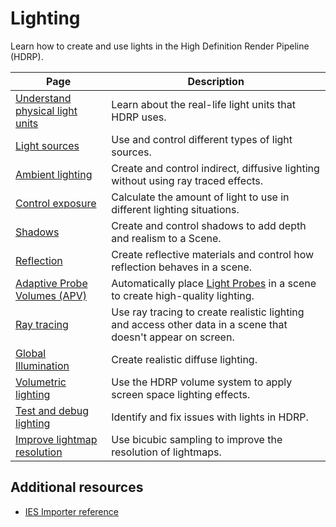 # Lighting

Learn how to create and use lights in the High Definition Render Pipeline (HDRP).

| Page| Description |
|-|-|
|[Understand physical light units](Physical-Light-Units.md)|Learn about the real-life light units that HDRP uses.|
|[Light sources](light-sources.md)|Use and control different types of light sources.|
|[Ambient lighting](ambient-lighting.md)|Create and control indirect, diffusive lighting without using ray traced effects.|
|[Control exposure](Override-Exposure.md)|Calculate the amount of light to use in different lighting situations.|
|[Shadows](shadows.md)|Create and control shadows to add depth and realism to a Scene.|
|[Reflection](Reflection-in-HDRP.md)|Create reflective materials and control how reflection behaves in a scene.|
|[Adaptive Probe Volumes (APV)](probevolumes.md)|Automatically place [Light Probes](https://docs.unity3d.com/Manual/LightProbes.html) in a scene to create high-quality lighting.|
|[Ray tracing](ray-tracing.md)|Use ray tracing to create realistic lighting and access other data in a scene that doesn't appear on screen.|
|[Global Illumination](global-illumination.md)|Create realistic diffuse lighting.|
|[Volumetric lighting](lighting-volumetric.md)|Use the HDRP volume system to apply screen space lighting effects.|
|[Test and debug lighting](lighting-test-debug.md)|Identify and fix issues with lights in HDRP.|
|[Improve lightmap resolution](lightmapping-improve-resolution.md)|Use bicubic sampling to improve the resolution of lightmaps.|

## Additional resources

- [IES Importer reference](IES-Importer.md)